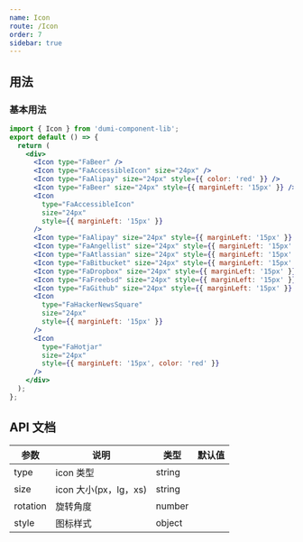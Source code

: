 ```yaml
---
name: Icon
route: /Icon
order: 7
sidebar: true
---
```


## 用法

### 基本用法

```jsx
import { Icon } from 'dumi-component-lib';
export default () => {
  return (
    <div>
      <Icon type="FaBeer" />
      <Icon type="FaAccessibleIcon" size="24px" />
      <Icon type="FaAlipay" size="24px" style={{ color: 'red' }} />
      <Icon type="FaBeer" size="24px" style={{ marginLeft: '15px' }} />
      <Icon
        type="FaAccessibleIcon"
        size="24px"
        style={{ marginLeft: '15px' }}
      />
      <Icon type="FaAlipay" size="24px" style={{ marginLeft: '15px' }} />
      <Icon type="FaAngellist" size="24px" style={{ marginLeft: '15px' }} />
      <Icon type="FaAtlassian" size="24px" style={{ marginLeft: '15px' }} />
      <Icon type="FaBitbucket" size="24px" style={{ marginLeft: '15px' }} />
      <Icon type="FaDropbox" size="24px" style={{ marginLeft: '15px' }} />
      <Icon type="FaFreebsd" size="24px" style={{ marginLeft: '15px' }} />
      <Icon type="FaGithub" size="24px" style={{ marginLeft: '15px' }} />
      <Icon
        type="FaHackerNewsSquare"
        size="24px"
        style={{ marginLeft: '15px' }}
      />
      <Icon
        type="FaHotjar"
        size="24px"
        style={{ marginLeft: '15px', color: 'red' }}
      />
    </div>
  );
};
```

<!-- 更多图标可以在如下界面获得 -->
<!-- <iframe width="100%" height="1000px" style={{border: 'none'}} src="https://react-icons.netlify.com/#/icons/fa" /> -->

## API 文档

| 参数     | 说明                  | 类型   | 默认值 |
| --- | --- | --- | --- |
| type     | icon 类型             | string |        |
| size     | icon 大小(px，lg，xs) | string |        |
| rotation | 旋转角度              | number |        |
| style    | 图标样式              | object |        |
